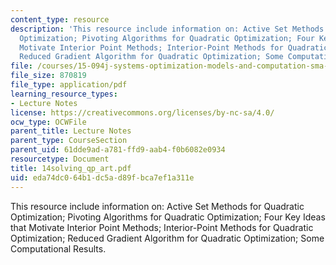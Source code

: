 ```yaml
---
content_type: resource
description: 'This resource include information on: Active Set Methods for Quadratic
  Optimization; Pivoting Algorithms for Quadratic Optimization; Four Key Ideas that
  Motivate Interior Point Methods; Interior-Point Methods for Quadratic Optimization;
  Reduced Gradient Algorithm for Quadratic Optimization; Some Computational Results.'
file: /courses/15-094j-systems-optimization-models-and-computation-sma-5223-spring-2004/eda74dc064b1dc5ad89fbca7ef1a311e_14solving_qp_art.pdf
file_size: 870819
file_type: application/pdf
learning_resource_types:
- Lecture Notes
license: https://creativecommons.org/licenses/by-nc-sa/4.0/
ocw_type: OCWFile
parent_title: Lecture Notes
parent_type: CourseSection
parent_uid: 61dde9ad-a781-ffd9-aab4-f0b6082e0934
resourcetype: Document
title: 14solving_qp_art.pdf
uid: eda74dc0-64b1-dc5a-d89f-bca7ef1a311e
---
```

This resource include information on: Active Set Methods for Quadratic Optimization; Pivoting Algorithms for Quadratic Optimization; Four Key Ideas that Motivate Interior Point Methods; Interior-Point Methods for Quadratic Optimization; Reduced Gradient Algorithm for Quadratic Optimization; Some Computational Results.